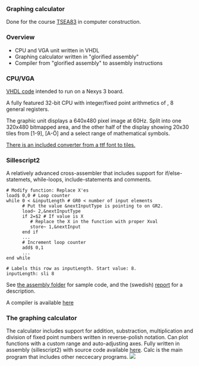 ### Graphing calculator
Done for the course [TSEA83](http://www.isy.liu.se/edu/kurs/TSEA83/) in computer construction.

### Overview
  - CPU and VGA unit written in VHDL
  - Graphing calculator written in "glorified assembly"
  - Compiler from "glorified assembly" to assembly instructions

### CPU/VGA
[VHDL code](https://github.com/felixharnstrom/TSEA83_Graphing_Calculator/tree/master/src) intended to run on a Nexys 3 board. 

A fully featured 32-bit CPU with integer/fixed point arithmetics of , 8 general registers. 

The graphic unit displays a 640x480 pixel image at 60Hz. Split into one 320x480 bitmapped area, and the other half of the display showing 20x30 tiles from [1-9], [A-Ö] and a select range of mathematical symbols.

[There is an included converter from a ttf font to tiles.](https://github.com/felixharnstrom/TSEA83_Graphing_Calculator/tree/master/fonts)

### Sillescript2
A relatively advanced cross-assembler that includes support for if/else-statemets, while-loops, include-statements and comments.
~~~~
# Modify function: Replace X'es
load$ 0,0 # Loop counter
while 0 < &inputLength # GR0 < number of input elements
      # Put the value &nextInputType is pointing to on GR2.
      load~ 2,&nextInputType
      if 2=$2 # If value is X
      	 # Replace the X in the function with proper Xval
      	 store~ 1,&nextInput
      end if
      ...
      # Increment loop counter
      add$ 0,1
      ...
end while

# Labels this row as inputLength. Start value: 8.
inputLength: sli 8
~~~~

See [the assembly folder](https://github.com/felixharnstrom/TSEA83_Graphing_Calculator/tree/master/assembly) for sample code, and the (swedish) [report](https://github.com/felixharnstrom/TSEA83_Graphing_Calculator/blob/master/redovisning/Rapport.tex) for a description.

A compiler is available [here](https://github.com/felixharnstrom/TSEA83_Graphing_Calculator/tree/master/sillescript2)

### The graphing calculator
The calculator includes support for addition, substraction, multiplication and division of fixed point numbers written in reverse-polish notation. Can plot functions with a custom range and auto-adjusting axes.
Fully written in assembly (sillescript2) with source code available [here](https://github.com/felixharnstrom/TSEA83_Graphing_Calculator/tree/master/assembly). Calc is the main program that includes other neccecary programs.
![](https://github.com/felixharnstrom/TSEA83_Graphing_Calculator/raw/master/redovisning/drawings/display2.png)
